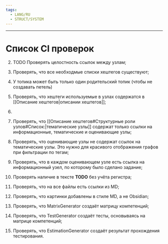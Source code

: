 ```yaml
---
tags:
  - LANG/RU
  - STRUCT/SYSTEM
---
```

---
# Список CI проверок

2. TODO Проверять целостность ссылок между узлам;

[//]: # (//2 TODO задача со звёздочкой.Разбить её на 2 задачи: 1 Описать задачу подробно 2 Перенести в код описание)

3. Проверять, что все необходмые списки хештегов существуют;
4. У топика может быть только один родительский топик (чтобы не создавать петель)

5. Проверять, что хештеги используемые в узлах содержатся в [[Описание хештегов|описании хештегов]];
6. 
7. Проверять, что [[Описание хештегов#Структурные роли узлов#Список:|тематические узлы]] содержат только ссылки на информационные, тематические и оценивающие узлы;
8. Проверять, что оценивающие узлы не содержат ссылок на тематические узлы. Это нужно для красивого отображения графов при фильтрации по тегам;
9. Проверять, что в каждом оценивающем узле есть ссылка на информационный узел, по которому было сделано задание;
10. Проверять наличие в тексте **TODO** без учёта регистра;
11. Проверять, что на все файлы есть ссылки из MD;
12. Проверять, что картинки добавлены в стиле MD, а не Obsidian;
13. Проверять, что MatrixGenerator создаёт матрицу компетенций;
14. Проверять, что TestGenerator создаёт тесты, основываясь на матрице компетенций;
15. Проверять, что EstimationGenerator создаёт результат прохождения тестирования.